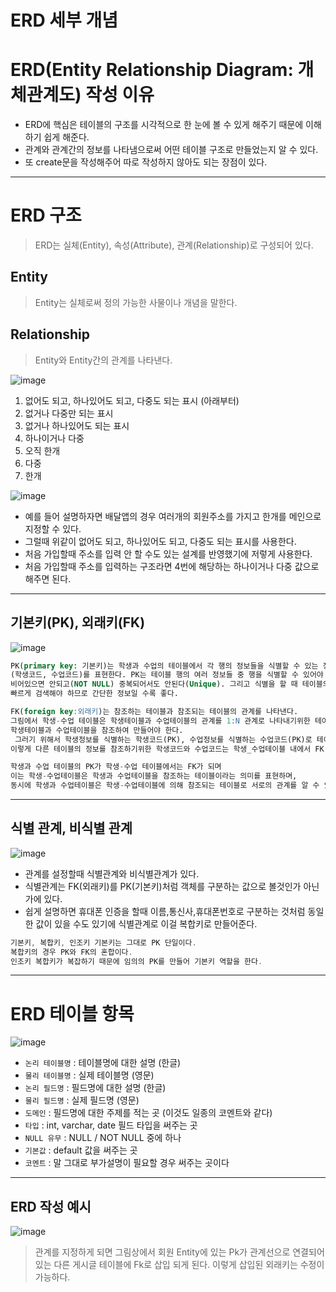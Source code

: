 # ERD 세부 개념

# ERD(Entity Relationship Diagram: 개체관계도) 작성 이유

- ERD에 핵심은 테이블의 구조를 시각적으로 한 눈에 볼 수 있게 해주기 때문에 이해하기 쉽게 해준다.
- 관계와 관계간의 정보를 나타냄으로써 어떤 테이블 구조로 만들었는지 알 수 있다.
- 또 create문을 작성해주어 따로 작성하지 않아도 되는 장점이 있다.

---

# ERD 구조

> ERD는 실체(Entity), 속성(Attribute), 관계(Relationship)로 구성되어 있다.
> 

## Entity

> Entity는 실체로써 정의 가능한 사물이나 개념을 말한다.
> 

## Relationship

> Entity와 Entity간의 관계를 나타낸다.

![image](https://user-images.githubusercontent.com/122594223/222654535-c708c337-ff4d-414d-b37c-9292c868e80b.png)

1. 없어도 되고, 하나있어도 되고, 다중도 되는 표시 (아래부터)
2. 없거나 다중만 되는 표시
3. 없거나 하나있어도 되는 표시
4. 하나이거나 다중
5. 오직 한개
6. 다중
7. 한개

![image](https://user-images.githubusercontent.com/122594223/222655142-f43ec8dd-3a52-4457-8b13-dec3771fc608.png)

- 예를 들어 설명하자면 배달앱의 경우 여러개의 회원주소를 가지고 한개를 메인으로 지정할 수 있다.
- 그럴때 위같이 없어도 되고, 하나있어도 되고, 다중도 되는 표시를 사용한다.
- 처음 가입할때 주소를 입력 안 할 수도 있는 설계를 반영했기에 저렇게 사용한다.
- 처음 가입할때 주소를 입력하는 구조라면 4번에 해당하는 하나이거나 다중 값으로 해주면 된다.

---

## ****기본키(PK), 외래키(FK)****

![image](https://user-images.githubusercontent.com/122594223/222655224-d3b5c141-4bd7-4d6e-9ea9-496d2b63289d.png)

```sql
PK(primary key: 기본키)는 학생과 수업의 테이블에서 각 행의 정보들을 식별할 수 있는 정보
(학생코드, 수업코드)를 표현한다. PK는 테이블 행의 여러 정보들 중 행을 식별할 수 있어야 하기 때문에 
비어있으면 안되고(NOT NULL) 중복되어서도 안된다(Unique). 그리고 식별을 할 때 테이블의 정보를 최대한 
빠르게 검색해야 하므로 간단한 정보일 수록 좋다.
```

```sql
FK(foreign key:외래키)는 참조하는 테이블과 참조되는 테이블의 관계를 나타낸다.
그림에서 학생-수업 테이블은 학생테이블과 수업테이블의 관계를 1:N 관계로 나타내기위한 테이블이므로 
학생테이블과 수업테이블을 참조하여 만들어야 한다. 
 그러기 위해서 학생정보를 식별하는 학생코드(PK), 수업정보를 식별하는 수업코드(PK)로 테이블이 구성되며
이렇게 다른 테이블의 정보를 참조하기위한 학생코드와 수업코드는 학생_수업테이블 내에서 FK(외래키)가 된다.
```

```sql
학생과 수업 테이블의 PK가 학생-수업 테이블에서는 FK가 되며
이는 학생-수업테이블은 학생과 수업테이블을 참조하는 테이블이라는 의미를 표현하며,
동시에 학생과 수업테이블은 학생-수업테이블에 의해 참조되는 테이블로 서로의 관계를 알 수 있게 된다.
```

---

## 식별 관계, 비식별 관계

![image](https://user-images.githubusercontent.com/122594223/222655311-9173acff-aa99-4aff-a3df-7d758450bc15.png)

- 관계를 설정할때 식별관계와 비식별관계가 있다.
- 식별관계는 FK(외래키)를 PK(기본키)처럼 객체를 구분하는 값으로 볼것인가 아닌가에 있다.
- 쉽게 설명하면 휴대폰 인증을 할때 이름,통신사,휴대폰번호로 구분하는 것처럼 동일한 값이 있을 수도 있기에 식별관계로 이걸 복합키로 만들어준다.

```java
기본키, 복합키, 인조키 기본키는 그대로 PK 단일이다.
복합키의 경우 PK와 FK의 혼합이다.
인조키 복합키가 복잡하기 때문에 임의의 PK를 만들어 기본키 역할을 한다.
```

---

# ERD 테이블 항목

![image](https://user-images.githubusercontent.com/122594223/222655382-c0bbb882-335c-44bf-8399-292d28f45a68.png)


- `논리 테이블명` : 테이블명에 대한 설명 (한글)
- `물리 테이블명` : 실제 테이블명 (영문)
- `논리 필드명` : 필드명에 대한 설명 (한글)
- `물리 필드명` : 실제 필드명 (영문)
- `도메인` : 필드명에 대한 주제를 적는 곳 (이것도 일종의 코멘트와 같다)
- `타입` : int, varchar, date 필드 타입을 써주는 곳
- `NULL 유무` : NULL / NOT NULL 중에 하나
- `기본값` : default 값을 써주는 곳
- `코멘트` : 말 그대로 부가설명이 필요할 경우 써주는 곳이다

---

## ERD 작성 예시

![image](https://user-images.githubusercontent.com/122594223/222655525-93d07a5f-2288-4200-9ae1-3b627d9017db.png)



> 관계를 지정하게 되면 그림상에서 회원 Entity에 있는 Pk가 관계선으로 연결되어있는 다른 게시글 테이블에 Fk로 삽입 되게 된다. 이렇게 삽입된 외래키는 수정이 가능하다.
>
